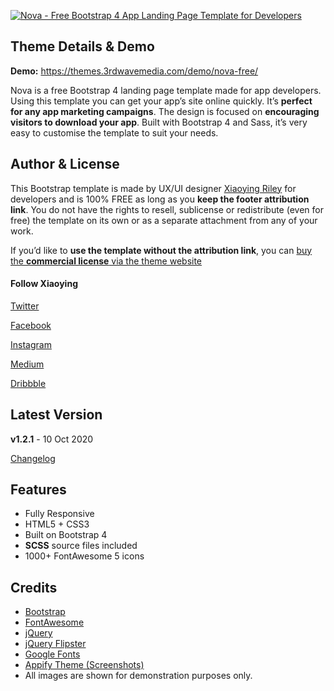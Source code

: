 [![Nova - Free Bootstrap 4 App Landing Page Template for Developers](https://themes.3rdwavemedia.com/wp-content/uploads/2018/09/Bootstrap-Mobile-App-Landing-Page-Template-Nova.jpg)](https://themes.3rdwavemedia.com/bootstrap-templates/startup/nova-bootstrap-landing-page-template-for-mobile-apps/)

Theme Details & Demo
--------------------

**Demo:** https://themes.3rdwavemedia.com/demo/nova-free/

Nova is a free Bootstrap 4 landing page template made for app developers. Using this template you can get your app’s site online quickly. It’s **perfect for any app marketing campaigns**. The design is focused on **encouraging visitors to download your app**. Built with Bootstrap 4 and Sass, it’s very easy to customise the template to suit your needs.

Author & License
----------------

This Bootstrap template is made by UX/UI designer [Xiaoying Riley](https://twitter.com/3rdwave_themes) for developers and is 100% FREE as long as you **keep the footer attribution link**. You do not have the rights to resell, sublicense or redistribute (even for free) the template on its own or as a separate attachment from any of your work.

If you’d like to **use the template without the attribution link**, you can [buy the **commercial license** via the theme website](https://themes.3rdwavemedia.com/bootstrap-templates/startup/nova-bootstrap-landing-page-template-for-mobile-apps/)

#### Follow Xiaoying

[Twitter](https://twitter.com/3rdwave_themes)

[Facebook](https://www.facebook.com/3rdwavethemes/)

[Instagram](https://www.instagram.com/3rdwave_themes/)

[Medium](https://medium.com/@3rdwave_themes)

[Dribbble](https://dribbble.com/Xiaoying)

Latest Version
--------------

**v1.2.1** - 10 Oct 2020

[Changelog](https://themes.3rdwavemedia.com/bootstrap-templates/startup/nova-bootstrap-landing-page-template-for-mobile-apps/?target=changelog)

Features
--------

-   Fully Responsive
-   HTML5 + CSS3
-   Built on Bootstrap 4
-   **SCSS** source files included
-   1000+ FontAwesome 5 icons

Credits
-------

-   [Bootstrap](http://getbootstrap.com/)
-   [FontAwesome](http://fortawesome.github.io/Font-Awesome/)
-   [jQuery](http://jquery.com/)
-   [jQuery Flipster](https://github.com/drien/jquery-flipster)
-   [Google Fonts](https://fonts.google.com/)
-   [Appify Theme (Screenshots)](https://themes.3rdwavemedia.com/bootstrap-templates/product/appify-bootstrap-4-admin-template-for-app-developers/)
-   All images are shown for demonstration purposes only.
